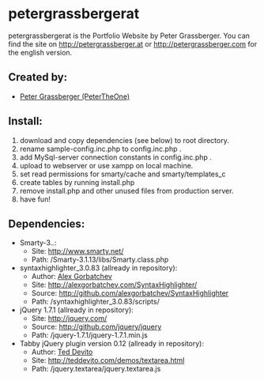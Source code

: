 petergrassbergerat
==================

petergrassbergerat is the Portfolio Website by Peter Grassberger. You can find 
the site on http://petergrassberger.at or http://petergrassberger.com for the 
english version.

Created by:
-----------
- [Peter Grassberger (PeterTheOne)](http://petergrassberger.com)

Install:
--------
1. download and copy dependencies (see below) to root directory.
2. rename sample-config.inc.php to config.inc.php .
3. add MySql-server connection constants in config.inc.php .
4. upload to webserver or use xampp on local machine.
5. set read permissions for smarty/cache and smarty/templates_c
6. create tables by running install.php
7. remove install.php and other unused files from production server.
8. have fun!

Dependencies:
-------------
- Smarty-3.*.*:
	- Site: http://www.smarty.net/
	- Path: /Smarty-3.1.13/libs/Smarty.class.php
- syntaxhighlighter_3.0.83 (allready in repository):
	- Author: [Alex Gorbatchev](http://alexgorbatchev.com)
	- Site: http://alexgorbatchev.com/SyntaxHighlighter/
	- Source: http://github.com/alexgorbatchev/SyntaxHighlighter
	- Path: /syntaxhighlighter_3.0.83/scripts/
- jQuery 1.7.1 (allready in repository):
	- Site: http://jquery.com/
	- Source: http://github.com/jquery/jquery
	- Path: /jquery-1.7.1/jquery-1.7.1.min.js
- Tabby jQuery plugin version 0.12 (allready in repository):
	- Author: [Ted Devito](http://teddevito.com)
	- Site: http://teddevito.com/demos/textarea.html
	- Path: /jquery.textarea/jquery.textarea.js
